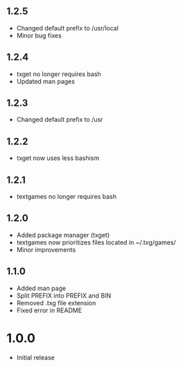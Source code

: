 ## 1.2.5

- Changed default prefix to /usr/local
- Minor bug fixes

## 1.2.4

- txget no longer requires bash
- Updated man pages

## 1.2.3

- Changed default prefix to /usr

## 1.2.2

- txget now uses less bashism

## 1.2.1

- textgames no longer requires bash

## 1.2.0

- Added package manager (txget)
- textgames now prioritizes files located in ~/.txg/games/
- Minor improvements

## 1.1.0

- Added man page
- Split PREFIX into PREFIX and BIN
- Removed .txg file extension
- Fixed error in README

# 1.0.0

- Initial release
